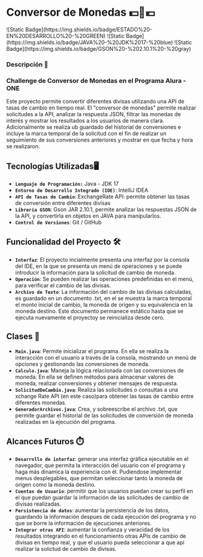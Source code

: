 <h1>Conversor de Monedas 💵🔄💶</h1>
![Static Badge](https://img.shields.io/badge/ESTADO%20-EN%20DESARROLLO%20-%20GREEN)
![Static Badge](https://img.shields.io/badge/JAVA%20-%20JDK%2017-%20blue)
![Static Badge](https://img.shields.io/badge/GSON%20-%202.10.1%20-%20gray)

### Descripción 📝
<h3>Challenge de Conversor de Monedas en el Programa Alura - ONE </h3>
<p>Este proyecto permite convertir diferentes divisas utilizando una API de tasas de cambio en tiempo real. 
  El "conversor de monedas" permite realizar solicitudes a la API, analizar la respuesta JSON, filtrar las monedas de interés y mostrar los resultados a los usuarios de manera clara. 
  Adicionalmente se realiza ub guardado del historial de conversiones e incluye la marca temporal de la solicitud con el fin de realizar un seguimiento de sus conversiones anteriores y mostrar en que fecha y hora se realizaron.</p>

## Tecnologías Utilizadas🖥️
- **`Lenguaje de Programación:`** Java - JDK 17
- **`Entorno de Desarrollo Integrado (IDE)`**: IntelliJ IDEA 
- **`API de Tasas de Cambio`**: ExchangeRate API: permite obtener las tasas de conversión entre diferentes divisas
- **`Librería GSON`**: Gson JAR 2.10.1, permite analizar las respuestas JSON de la API, y convertirla en objetos en JAVA para manipularlos.
-  **`Control de Versiones`**: Git / GitHub

## Funcionalidad del Proyecto 🛠️
- **`Interfaz`**: El proyecto incialmente presenta una interfaz por la consola del IDE, en la que se presenta un menú de operaciones y se puede introducir la información para la solicitud de cambio de moneda.
- **`Operación`**: Se pueden realizar las operaciones predefinidas en el menú, para verificar el cambio de las divisas. 
- **`Archivo de Texto`**: La información del cambio de las divisas calculadas, es guardado en un documento .txt, en el se muestra la marca temporal el monto inicial de cambio, la moneda de origen y su equivalencia en la moneda destino. Este documento permanece estático hasta que se ejecuta nuevamente el proyectoy se reinicializa desde cero.

## Clases 🧰
- **`Main.java`**: Permite inicializar el programa. En ella se realiza la interacción con el usuario a través de la consola, mostrando un menú de opciones y gestionando las conversiones de moneda.
- **`Calculo.java`**: Maneja la lógica relacionada con las conversiones de moneda. En ella se definen métodos para almacenar valores de moneda, realizar conversiones y obtener mensajes de respuesta.
- **`SolicitudDeCambio.java`**: Realiza las solicitudes o consultas a una xchange Rate API (en este caso)para obtener las tasas de cambio entre diferentes monedas.
- **`GeneradorArchivos.java`**: Crea, y sobreescribe el archivo .txt, que permite guardar el historial de las solicitudes de conversión de moneda realizadas en la ejecución del programa.

## Alcances Futuros ⏱️
- **`Desarrollo de interfaz`**: generar una interfaz gráfica ejecutable en el navegador, que permita la interacción del usuario con el programa y haga más dinamica la experiencia con él. Pudiendose implementar menus desplegables, que permitan seleccionar tanto la moneda de origen como la moneda destino.
- **`Cuentas de Usuario`**: permitir que los usuarios puedan crear su perfil en el que puedan guardar la información de las solicitudes de cambio de divisas realizadas.
- **`Persistencia de datos`**: aumentar la persistencia de los datos, guardando la información despues de cada ejecución del programa y no que se borre la información de ejecuciones anteriores. 
- **`Integrar otras API`**: aumentar la confianza y veracidad de los resultados integrando en el funcionamiento otras APIs de cambio de divisas en tiempo real, y que el usuario pueda seleccionar a que api realizar la solictud de cambio de divisas.

